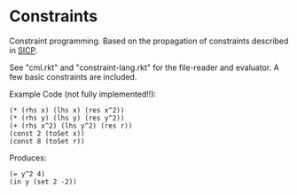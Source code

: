 Constraints
===========

Constraint programming. Based on the propagation of constraints described in [SICP](http://mitpress.mit.edu/sicp/full-text/book/book-Z-H-22.html#%_sec_3.3.5).

See "cml.rkt" and "constraint-lang.rkt" for the file-reader and evaluator.
A few basic constraints are included.

Example Code (not fully implemented!!):

    (* (rhs x) (lhs x) (res x^2))
    (* (rhs y) (lhs y) (res y^2))
    (+ (rhs x^2) (lhs y^2) (res r))
    (const 2 (toSet x))
    (const 8 (toSet r))
Produces:

    (= y^2 4)
    (in y (set 2 -2))
